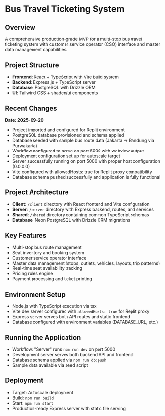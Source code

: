 # Bus Travel Ticketing System

## Overview
A comprehensive production-grade MVP for a multi-stop bus travel ticketing system with customer service operator (CSO) interface and master data management capabilities.

## Project Structure
- **Frontend**: React + TypeScript with Vite build system
- **Backend**: Express.js + TypeScript server
- **Database**: PostgreSQL with Drizzle ORM
- **UI**: Tailwind CSS + shadcn/ui components

## Recent Changes
**Date: 2025-09-20**
- Project imported and configured for Replit environment
- PostgreSQL database provisioned and schema applied
- Database seeded with sample bus route data (Jakarta → Bandung via Purwakarta)
- Workflow configured to serve on port 5000 with webview output
- Deployment configuration set up for autoscale target
- Server successfully running on port 5000 with proper host configuration (0.0.0.0)
- Vite configured with allowedHosts: true for Replit proxy compatibility
- Database schema pushed successfully and application is fully functional

## Project Architecture
- **Client**: `/client` directory with React frontend and Vite configuration
- **Server**: `/server` directory with Express backend, routes, and services
- **Shared**: `/shared` directory containing common TypeScript schemas
- **Database**: Neon PostgreSQL with Drizzle ORM migrations

## Key Features
- Multi-stop bus route management
- Seat inventory and booking system
- Customer service operator interface
- Master data management (stops, outlets, vehicles, layouts, trip patterns)
- Real-time seat availability tracking
- Pricing rules engine
- Payment processing and ticket printing

## Environment Setup
- Node.js with TypeScript execution via tsx
- Vite dev server configured with `allowedHosts: true` for Replit proxy
- Express server serves both API routes and static frontend
- Database configured with environment variables (DATABASE_URL, etc.)

## Running the Application
- Workflow: "Server" runs `npm run dev` on port 5000
- Development server serves both backend API and frontend
- Database schema applied via `npm run db:push`
- Sample data available via seed script

## Deployment
- Target: Autoscale deployment
- Build: `npm run build` 
- Start: `npm run start`
- Production-ready Express server with static file serving